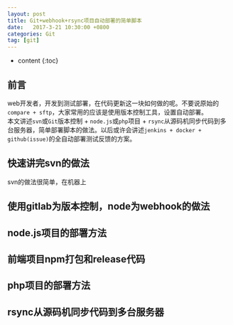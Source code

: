 ```yaml
---
layout: post
title: Git+webhook+rsync项目自动部署的简单脚本
date:   2017-3-21 10:30:00 +0800
categories: Git 
tag: [git]
---
```


* content
{:toc}
 

## 前言

web开发者，开发到测试部署，在代码更新这一块如何做的呢。不要说原始的`compare + sftp`，大家常用的应该是使用版本控制工具，设置自动部署。    
本文讲述`svn`或`Git`版本控制 + `node.js`或`php`项目 + `rsync`从源码机同步代码到多台服务器，简单部署脚本的做法。以后或许会讲述`jenkins + docker + github(issue)`的全自动部署测试反馈的方案。

## 快速讲完svn的做法

svn的做法很简单，在机器上

## 使用gitlab为版本控制，node为webhook的做法

## node.js项目的部署方法

## 前端项目npm打包和release代码

## php项目的部署方法

## rsync从源码机同步代码到多台服务器
